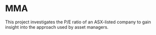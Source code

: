 # MMA
This project investigates the P/E ratio of an ASX-listed company to gain insight into the approach used by asset managers.
